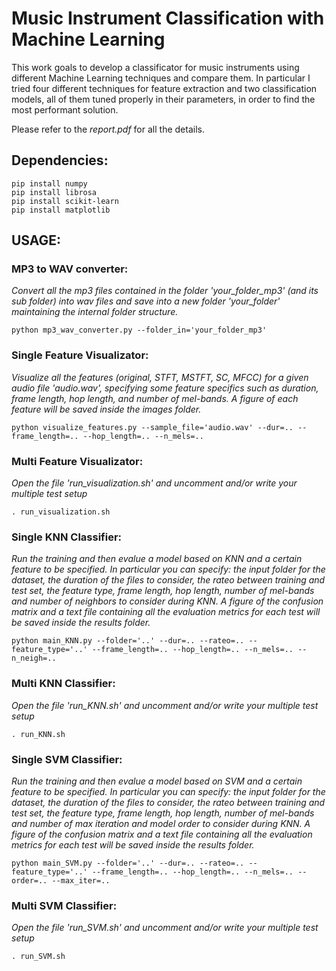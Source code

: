 # Music Instrument Classification with Machine Learning
This work goals to develop a classificator for music instruments using different Machine Learning techniques and compare them. 
In particular I tried four different techniques for feature extraction and two classification models, all of
them tuned properly in their parameters, in order to find the most performant solution.

Please refer to the *report.pdf* for all the details.

## Dependencies:
```terminal
pip install numpy
pip install librosa
pip install scikit-learn
pip install matplotlib
```

## USAGE:

### MP3 to WAV converter:
*Convert all the mp3 files contained in the folder 'your_folder_mp3' (and its sub folder) into wav files and save into a new folder 'your_folder' maintaining the internal folder structure.*

```terminal
python mp3_wav_converter.py --folder_in='your_folder_mp3'
```

### Single Feature Visualizator:
*Visualize all the features (original, STFT, MSTFT, SC, MFCC) for a given audio file 'audio.wav', specifying some feature specifics such as duration, frame length, hop length, and number of mel-bands. A figure of each feature will be saved inside the images folder.*

```terminal
python visualize_features.py --sample_file='audio.wav' --dur=.. --frame_length=.. --hop_length=.. --n_mels=..
```

### Multi Feature Visualizator:
*Open the file 'run_visualization.sh' and uncomment and/or write your multiple test setup*

```terminal
. run_visualization.sh
```

### Single KNN Classifier:
*Run the training and then evalue a model based on KNN and a certain feature to be specified. In particular you can specify: the input folder for the dataset, the duration of the files to consider, the rateo between training and test set, the feature type, frame length, hop length, number of mel-bands and number of neighbors to consider during KNN. A figure of the confusion matrix and a text file containing all the evaluation metrics for each test will be saved inside the results folder.*

```terminal
python main_KNN.py --folder='..' --dur=.. --rateo=.. --feature_type='..' --frame_length=.. --hop_length=.. --n_mels=.. --n_neigh=..
```

### Multi KNN Classifier:
*Open the file 'run_KNN.sh' and uncomment and/or write your multiple test setup*

```terminal
. run_KNN.sh
```

### Single SVM Classifier:
*Run the training and then evalue a model based on SVM and a certain feature to be specified. In particular you can specify: the input folder for the dataset, the duration of the files to consider, the rateo between training and test set, the feature type, frame length, hop length, number of mel-bands and number of max iteration and model order to consider during KNN. A figure of the confusion matrix and a text file containing all the evaluation metrics for each test will be saved inside the results folder.*

```terminal
python main_SVM.py --folder='..' --dur=.. --rateo=.. --feature_type='..' --frame_length=.. --hop_length=.. --n_mels=.. --order=.. --max_iter=..
```

### Multi SVM Classifier:
*Open the file 'run_SVM.sh' and uncomment and/or write your multiple test setup*

```terminal
. run_SVM.sh
```




